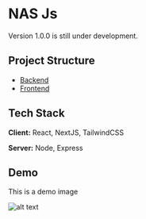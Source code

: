 



# NAS Js

Version 1.0.0 is still under development.

## Project Structure

- [Backend](./Backend)
- [Frontend](https://github.com/raunaksingh9800/frontend)

## Tech Stack

**Client:** React, NextJS, TailwindCSS

**Server:** Node, Express


## Demo

This is a demo image

![alt text](https://raw.githubusercontent.com/raunaksingh9800/NAS-System/main/IMG🌌/LOGIN%20-%20Desktop.png)
